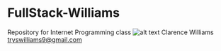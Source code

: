 # FullStack-Williams
Repository for Internet Programming class
![alt text](https://avatars2.githubusercontent.com/u/17015568?v=4&s=96)
Clarence Williams
tryswilliams9@gmail.com
